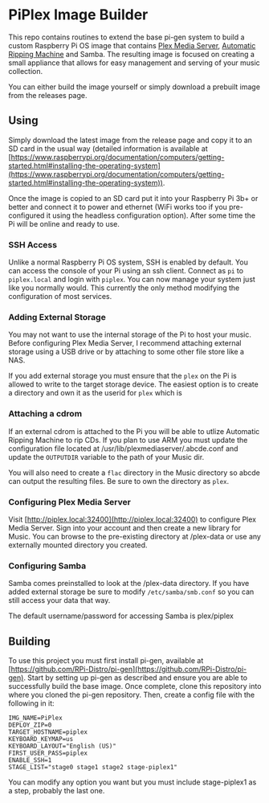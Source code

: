 # PiPlex Image Builder

This repo contains routines to extend the base pi-gen system to build a custom Raspberry Pi OS image that contains [Plex Media Server](https://www.plex.tv), [Automatic Ripping Machine](https://github.com/automatic-ripping-machine/automatic-ripping-machine) and Samba. The resulting image is focused on creating a small appliance that allows for easy management and serving of your music collection.

You can either build the image yourself or simply download a prebuilt image from the releases page.

## Using

Simply download the latest image from the release page and copy it to an SD card in the usual way (detailed information is available at [https://www.raspberrypi.org/documentation/computers/getting-started.html#installing-the-operating-system](https://www.raspberrypi.org/documentation/computers/getting-started.html#installing-the-operating-system)). 

Once the image is copied to an SD card put it into your Raspberry Pi 3b+ or better and connect it to power and ethernet (WiFi works too if you pre-configured it using the headless configuration option). After some time the Pi will be online and ready to use. 

### SSH Access

Unlike a normal Raspberry Pi OS system, SSH is enabled by default. You can access the console of your Pi using an ssh client. Connect as `pi` to `piplex.local` and login with `piplex`. You can now manage your system just like you normally would. This currently the only method modifying the configuration of most services.

### Adding External Storage

You may not want to use the internal storage of the Pi to host your music. Before configuring Plex Media Server, I recommend attaching external storage using a USB drive or by attaching to some other file store like a NAS. 

If you add external storage you must ensure that the `plex` on the Pi is allowed to write to the target storage device. The easiest option is to create a directory and own it as the userid for `plex` which is 

### Attaching a cdrom

If an external cdrom is attached to the Pi you will be able to utlize Automatic Ripping Machine to rip CDs. If you plan to use ARM you must update the configuration file located at /usr/lib/plexmediaserver/.abcde.conf and update the `OUTPUTDIR` variable to the path of your Music dir.

You will also need to create a `flac` directory in the Music directory so abcde can output the resulting files. Be sure to own the directory as `plex`.

### Configuring Plex Media Server

Visit [http://piplex.local:32400](http://piplex.local:32400) to configure Plex Media Server. Sign into your account and then create a new library for Music. You can browse to the pre-existing directory at /plex-data or use any externally mounted directory you created.

### Configuring Samba

Samba comes preinstalled to look at the /plex-data directory. If you have added external storage be sure to modify `/etc/samba/smb.conf` so you can still access your data that way.

The default username/password for accessing Samba is plex/piplex

## Building

To use this project you must first install pi-gen, available at [https://github.com/RPi-Distro/pi-gen](https://github.com/RPi-Distro/pi-gen). Start by setting up pi-gen as described and ensure you are able to successfully build the base image. Once complete, clone this repository into where you cloned the pi-gen repository. Then, create a config file with the following in it:

```
IMG_NAME=PiPlex
DEPLOY_ZIP=0
TARGET_HOSTNAME=piplex
KEYBOARD_KEYMAP=us
KEYBOARD_LAYOUT="English (US)"
FIRST_USER_PASS=piplex
ENABLE_SSH=1
STAGE_LIST="stage0 stage1 stage2 stage-piplex1"
```

You can modify any option you want but you must include stage-piplex1 as a step, probably the last one.

